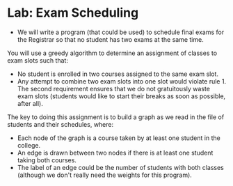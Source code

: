 # Lab: Exam Scheduling

* We will write a program (that could be used) to schedule final exams for the Registrar so that no student has two exams at the same time.

You will use a greedy algorithm to determine an assignment of classes to exam slots such that:
  * No student is enrolled in two courses assigned to the same exam slot.
  * Any attempt to combine two exam slots into one slot would violate rule 1.
The second requirement ensures that we do not gratuitously waste exam slots (students would like to start their breaks as soon as possible, after all).

The key to doing this assignment is to build a graph as we read in the file of students and their schedules, where:

* Each node of the graph is a course taken by at least one student in the college.
* An edge is drawn between two nodes if there is at least one student taking both courses.
* The label of an edge could be the number of students with both classes (although we don't really need the weights for this program).
